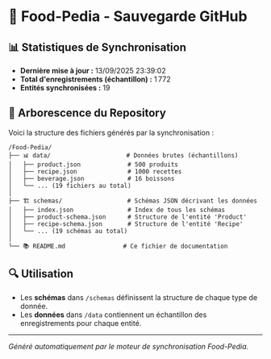 # 🍔 Food-Pedia - Sauvegarde GitHub

## 📊 Statistiques de Synchronisation

- **Dernière mise à jour :** 13/09/2025 23:39:02
- **Total d'enregistrements (échantillon) :** 1 772
- **Entités synchronisées :** 19

## 📁 Arborescence du Repository

Voici la structure des fichiers générés par la synchronisation :

```
/Food-Pedia/
├── 📊 data/                     # Données brutes (échantillons)
│   ├── product.json             # 500 produits
│   ├── recipe.json              # 1000 recettes  
│   ├── beverage.json            # 16 boissons
│   └── ... (19 fichiers au total)
│
├── 🏗️ schemas/                  # Schémas JSON décrivant les données
│   ├── index.json               # Index de tous les schémas
│   ├── product-schema.json      # Structure de l'entité 'Product'
│   ├── recipe-schema.json       # Structure de l'entité 'Recipe'
│   └── ... (19 schémas au total)
│
└── 📚 README.md                # Ce fichier de documentation
```

## 🔍 Utilisation

- Les **schémas** dans `/schemas` définissent la structure de chaque type de donnée.
- Les **données** dans `/data` contiennent un échantillon des enregistrements pour chaque entité.

---
*Généré automatiquement par le moteur de synchronisation Food-Pedia.*